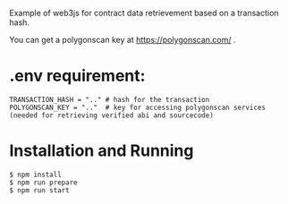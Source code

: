 Example of web3js for contract data retrievement based on a transaction hash.

You can get a polygonscan key at https://polygonscan.com/ .

# .env requirement:
```
TRANSACTION_HASH = ".." # hash for the transaction
POLYGONSCAN_KEY = ".."  # key for accessing polygonscan services (needed for retrieving verified abi and sourcecode)
```

# Installation and Running
```
$ npm install
$ npm run prepare
$ npm run start
```